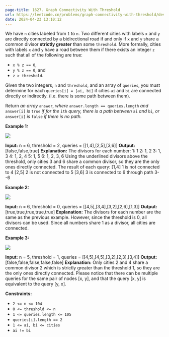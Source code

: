```yaml
---
page-title: 1627. Graph Connectivity With Threshold
url: https://leetcode.cn/problems/graph-connectivity-with-threshold/description/
date: 2024-04-23 13:10:12
---
```

We have `n` cities labeled from `1` to `n`. Two different cities with labels `x` and `y` are directly connected by a bidirectional road if and only if `x` and `y` share a common divisor **strictly greater** than some `threshold`. More formally, cities with labels `x` and `y` have a road between them if there exists an integer `z` such that all of the following are true:

-   `x % z == 0`,
-   `y % z == 0`, and
-   `z > threshold`.

Given the two integers, `n` and `threshold`, and an array of `queries`, you must determine for each `queries[i] = [ai, bi]` if cities `ai` and `bi` are connected directly or indirectly. (i.e. there is some path between them).

Return *an array* `answer`*, where* `answer.length == queries.length` *and* `answer[i]` *is* `true` *if for the* `ith` *query, there is a path between* `ai` *and* `bi`*, or* `answer[i]` *is* `false` *if there is no path.*

**Example 1:**

![](https://assets.leetcode.com/uploads/2020/10/09/ex1.jpg)

**Input:** n = 6, threshold = 2, queries = \[\[1,4\],\[2,5\],\[3,6\]\]
**Output:** \[false,false,true\]
**Explanation:** The divisors for each number:
1:   1
2:   1, 2
3:   1, 3
4:   1, 2, 4
5:   1, 5
6:   1, 2, 3, 6
Using the underlined divisors above the threshold, only cities 3 and 6 share a common divisor, so they are the
only ones directly connected. The result of each query:
\[1,4\]   1 is not connected to 4
\[2,5\]   2 is not connected to 5
\[3,6\]   3 is connected to 6 through path 3--6

**Example 2:**

![](https://assets.leetcode.com/uploads/2020/10/10/tmp.jpg)

**Input:** n = 6, threshold = 0, queries = \[\[4,5\],\[3,4\],\[3,2\],\[2,6\],\[1,3\]\]
**Output:** \[true,true,true,true,true\]
**Explanation:** The divisors for each number are the same as the previous example. However, since the threshold is 0,
all divisors can be used. Since all numbers share 1 as a divisor, all cities are connected.

**Example 3:**

![](https://assets.leetcode.com/uploads/2020/10/17/ex3.jpg)

**Input:** n = 5, threshold = 1, queries = \[\[4,5\],\[4,5\],\[3,2\],\[2,3\],\[3,4\]\]
**Output:** \[false,false,false,false,false\]
**Explanation:** Only cities 2 and 4 share a common divisor 2 which is strictly greater than the threshold 1, so they are the only ones directly connected.
Please notice that there can be multiple queries for the same pair of nodes \[x, y\], and that the query \[x, y\] is equivalent to the query \[y, x\].

**Constraints:**

-   `2 <= n <= 104`
-   `0 <= threshold <= n`
-   `1 <= queries.length <= 105`
-   `queries[i].length == 2`
-   `1 <= ai, bi <= cities`
-   `ai != bi`